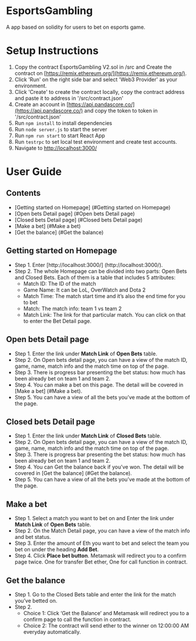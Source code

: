 # EsportsGambling

A app based on solidity for users to bet on esports game.

# Setup Instructions
1. Copy the contract EsportsGambling V2.sol in /src and Create the contract on [https://remix.ethereum.org/](https://remix.ethereum.org/).
2. Click 'Run' on the right side bar and select 'Web3 Provider' as your environment.
3. Click 'Create' to create the contract locally, copy the contract address and paste it to address in '/src/contract.json'
4. Create an account in [https://api.pandascore.co/](https://api.pandascore.co/) and copy the token to token in '/src/contract.json' 
5. Run `npm install` to install dependencies
6. Run `node server.js` to start the server
7. Run `npm run start` to start React App
8. Run `testrpc` to set local test environment and create test accounts.
9. Navigate to [http://localhost:3000/](http://localhost:3000/)

# User Guide
## Contents- [Getting started on Homepage] (#Getting started on Homepage)- [Open bets Detail page] (#Open bets Detail page)- [Closed bets Detail page] (#Closed bets Detail page)- [Make a bet] (#Make a bet)- [Get the balance] (#Get the balance)## <a name="Getting started on Homepage"></a>Getting started on Homepage
* Step 1. Enter [http://localhost:3000/] (http://localhost:3000/).* Step 2. The whole Homepage can be divided into two parts: Open Bets and Closed Bets. Each of them is a table that includes 5 attributes:  	- Match ID: The ID of the match	- Game Name: It can be LoL, OverWatch and Dota 2	- Match Time: The match start time and it’s also the end time for you to bet	- Match: The match info: team 1 vs team 2	- Match Link: The link for that particular match. You can click on that to enter the Bet Detail page.

## <a name="Open bets Detail page"></a>Open bets Detail page
* Step 1. Enter the link under **Match Link** of **Open Bets** table.* Step 2. On Open bets detail page, you can have a view of the match ID, game, name, match info and the match time on top of the page.* Step 3. There is progress bar presenting the bet status: how much has been already bet on team 1 and team 2.* Step 4. You can make a bet on this page. The detail will be covered in [Make a bet] (#Make a bet).* Step 5. You can have a view of all the bets you’ve made at the bottom of the page.

## <a name="Closed bets Detail page"></a>Closed bets Detail page
* Step 1. Enter the link under **Match Link** of **Closed Bets** table.* Step 2. On Open bets detail page, you can have a view of the match ID, game, name, match info and the match time on top of the page.* Step 3. There is progress bar presenting the bet status: how much has been already bet on team 1 and team 2.* Step 4. You can Get the balance back if you’ve won. The detail will be covered in [Get the balance] (#Get the balance).* Step 5. You can have a view of all the bets you’ve made at the bottom of the page.
## <a name="Make a bet"></a>Make a bet
* Step 1. Select a match you want to bet on and Enter the link under **Match Link** of **Open Bets** table.* Step 2. On the Match Detail page, you can have a view of the match info and bet status.* Step 3. Enter the amount of Eth you want to bet and select the team you bet on under the heading  **Add Bet**.* Step 4. Click **Place bet button**. Metamask will redirect you to a confirm page twice. One for transfer Bet ether, One for call function in contract.


## <a name="Get the balance"></a>Get the balance
* Step 1. Go to the Closed Bets table and enter the link for the match you’ve betted on.* Step 2. 	- Choice 1: Click ‘Get the Balance’ and Metamask will redirect you to a confirm page to call the function in contract.	- Choice 2: The contract will send ether to the winner on 12:00:00 AM everyday automatically.

